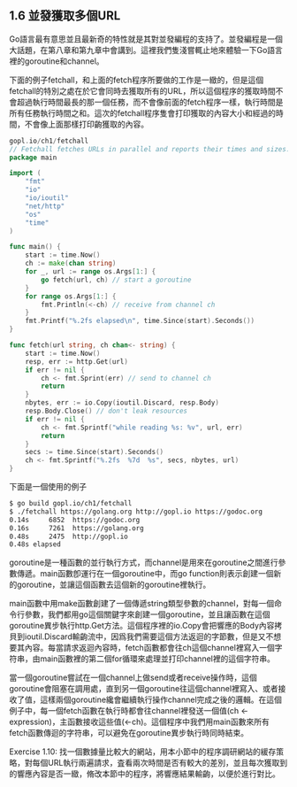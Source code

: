 ## 1.6 並發獲取多個URL

Go語言最有意思並且最新奇的特性就是其對並發編程的支持了。並發編程是一個大話題，在第八章和第九章中會講到。這裡我們隻淺嘗輒止地來體驗一下Go語言裡的goroutine和channel。

下面的例子fetchall，和上面的fetch程序所要做的工作是一緻的，但是這個fetchall的特別之處在於它會同時去獲取所有的URL，所以這個程序的獲取時間不會超過執行時間最長的那一個任務，而不會像前面的fetch程序一樣，執行時間是所有任務執行時間之和。這次的fetchall程序隻會打印獲取的內容大小和經過的時間，不會像上面那樣打印齣獲取的內容。

```go
gopl.io/ch1/fetchall
// Fetchall fetches URLs in parallel and reports their times and sizes.
package main

import (
    "fmt"
    "io"
    "io/ioutil"
    "net/http"
    "os"
    "time"
)

func main() {
    start := time.Now()
    ch := make(chan string)
    for _, url := range os.Args[1:] {
        go fetch(url, ch) // start a goroutine
    }
    for range os.Args[1:] {
        fmt.Println(<-ch) // receive from channel ch
    }
    fmt.Printf("%.2fs elapsed\n", time.Since(start).Seconds())
}

func fetch(url string, ch chan<- string) {
    start := time.Now()
    resp, err := http.Get(url)
    if err != nil {
        ch <- fmt.Sprint(err) // send to channel ch
        return
    }
    nbytes, err := io.Copy(ioutil.Discard, resp.Body)
    resp.Body.Close() // don't leak resources
    if err != nil {
        ch <- fmt.Sprintf("while reading %s: %v", url, err)
        return
    }
    secs := time.Since(start).Seconds()
    ch <- fmt.Sprintf("%.2fs  %7d  %s", secs, nbytes, url)
}

```
下面是一個使用的例子

```bash
$ go build gopl.io/ch1/fetchall
$ ./fetchall https://golang.org http://gopl.io https://godoc.org
0.14s     6852  https://godoc.org
0.16s     7261  https://golang.org
0.48s     2475  http://gopl.io
0.48s elapsed
```
goroutine是一種函數的並行執行方式，而channel是用來在goroutine之間進行參數傳遞。main函數卽運行在一個goroutine中，而go function則表示創建一個新的goroutine，並讓這個函數去這個新的goroutine裡執行。

main函數中用make函數創建了一個傳遞string類型參數的channel，對每一個命令行參數，我們都用go這個關鍵字來創建一個goroutine，並且讓函數在這個goroutine異步執行http.Get方法。這個程序裡的io.Copy會把響應的Body內容拷貝到ioutil.Discard輸齣流中，因爲我們需要這個方法返迴的字節數，但是又不想要其內容。每當請求返迴內容時，fetch函數都會往ch這個channel裡寫入一個字符串，由main函數裡的第二個for循環來處理並打印channel裡的這個字符串。

當一個goroutine嘗試在一個channel上做send或者receive操作時，這個goroutine會阻塞在調用處，直到另一個goroutine往這個channel裡寫入、或者接收了值，這樣兩個goroutine纔會繼續執行操作channel完成之後的邏輯。在這個例子中，每一個fetch函數在執行時都會往channel裡發送一個值(ch <- expression)，主函數接收這些值(<-ch)。這個程序中我們用main函數來所有fetch函數傳迴的字符串，可以避免在goroutine異步執行時同時結束。

Exercise 1.10: 找一個數據量比較大的網站，用本小節中的程序調研網站的緩存策略，對每個URL執行兩遍請求，査看兩次時間是否有較大的差別，並且每次獲取到的響應內容是否一緻，脩改本節中的程序，將響應結果輸齣，以便於進行對比。
